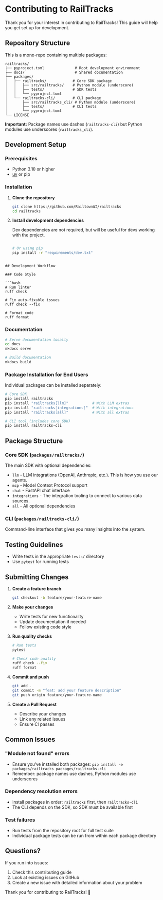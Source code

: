 # Contributing to RailTracks

Thank you for your interest in contributing to RailTracks! This guide will help you get set up for development.

## Repository Structure

This is a mono-repo containing multiple packages:

```
railtracks/
├── pyproject.toml              # Root development environment
├── docs/                       # Shared documentation
├── packages/
│   ├── railtracks/            # Core SDK package
│   │   ├── src/railtracks/    # Python module (underscore)
│   │   ├── tests/             # SDK tests
│   │   └── pyproject.toml
│   └── railtracks-cli/        # CLI package  
│       ├── src/railtracks_cli/ # Python module (underscore)
│       ├── tests/             # CLI tests
│       └── pyproject.toml
└── LICENSE
```

**Important:** Package names use dashes (`railtracks-cli`) but Python modules use underscores (`railtracks_cli`).

## Development Setup

### Prerequisites

- Python 3.10 or higher
- [uv](https://docs.astral.sh/uv/) or pip

### Installation

1. **Clone the repository**
   ```bash
   git clone https://github.com/RailtownAI/railtracks
   cd railtracks
   ```

2. **Install development dependencies**

    Dev dependencies are not required, but will be useful for devs working with the project.
   ```bash

   # Or using pip
   pip install -r "requirements/dev.txt"
   ```
```

## Development Workflow

### Code Style

```bash
# Run linter
ruff check

# Fix auto-fixable issues
ruff check --fix

# Format code
ruff format
```

### Documentation

```bash
# Serve documentation locally
cd docs
mkdocs serve

# Build documentation
mkdocs build
```

### Package Installation for End Users

Individual packages can be installed separately:

```bash
# Core SDK
pip install railtracks
pip install "railtracks[llm]"           # With LLM extras
pip install "railtracks[integrations]"  # With integrations
pip install "railtracks[all]"           # With all extras

# CLI tool (includes core SDK)
pip install railtracks-cli
```

## Package Structure

### Core SDK (`packages/railtracks/`)

The main SDK with optional dependencies:
- `llm` - LLM integrations (OpenAI, Anthropic, etc.). This is how you use our agents. 
- `mcp` - Model Context Protocol support
- `chat` - FastAPI chat interface
- `integrations` - The integration tooling to connect to various data sources.
- `all` - All optional dependencies

### CLI (`packages/railtracks-cli/`)
Command-line interface that gives you many insights into the system. 

## Testing Guidelines

- Write tests in the appropriate `tests/` directory
- Use `pytest` for running tests

## Submitting Changes

1. **Create a feature branch**
   ```bash
   git checkout -b feature/your-feature-name
   ```

2. **Make your changes**
   - Write tests for new functionality
   - Update documentation if needed
   - Follow existing code style

3. **Run quality checks**
   ```bash
   # Run tests
   pytest
   
   # Check code quality
   ruff check --fix
   ruff format
   ```

4. **Commit and push**
   ```bash
   git add .
   git commit -m "feat: add your feature description"
   git push origin feature/your-feature-name
   ```

5. **Create a Pull Request**
   - Describe your changes
   - Link any related issues
   - Ensure CI passes

## Common Issues

### "Module not found" errors
- Ensure you've installed both packages: `pip install -e packages/railtracks packages/railtracks-cli`
- Remember: package names use dashes, Python modules use underscores

### Dependency resolution errors
- Install packages in order: `railtracks` first, then `railtracks-cli`
- The CLI depends on the SDK, so SDK must be available first

### Test failures
- Run tests from the repository root for full test suite
- Individual package tests can be run from within each package directory

## Questions?

If you run into issues:
1. Check this contributing guide
2. Look at existing issues on GitHub
3. Create a new issue with detailed information about your problem

Thank you for contributing to RailTracks! 🚂
